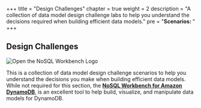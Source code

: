 +++
title = "Design Challenges"
chapter = true
weight = 2
description = "A collection of data model design challenge labs to help you understand the decisions required when building efficient data models."
pre = "<b>Scenarios: </b>"
+++
## Design Challenges

![Open the NoSQL Workbench Logo](/images/nosql_wb.png)

This is a collection of data model design challenge scenarios to help you understand the decisions you make when building efficient data models. While not required for this section, the **[NoSQL Workbench for Amazon DynamoDB](https://docs.aws.amazon.com/amazondynamodb/latest/developerguide/workbench.html)**, is an excellent tool to help build, visualize, and manipulate data models for DynamoDB.
